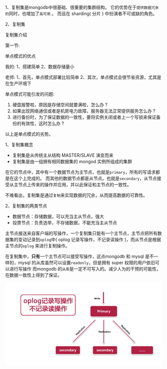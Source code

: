  1、复制集是mongodb中很基础、很重要的集群结构， 它的优势在于`提供数据冗余的`同时，也增加了`高可用` 。
 而且在 sharding( 分片 ) 中扮演者不可或缺的角色。

 2、复制集

 复制集介绍


 第一节:

 单点模式的优点
 
我的:
1、搭建简单
2、数据存储量小

老师:
1、首先，单点模式部署比较简单
2、其次，单点模式会很节省资源，尤其是在生产环境下

单点模式可能引发的问题:

1. 硬盘报警啦，原因是存储空间就要满啦，怎么办 ?
2. 如果出现网络通信或者是机房电力故障，服务器无法正常提供服务怎么办 ? 
3. 进行备份时，为了保证数据的一致性，要将实例关闭或者上一个写锁来保证备份的有效性，这时怎么办 ? 

以上是单点模式的劣势。

1、复制集概念

 + 复制集是从传统主从结构 MASTER/SLAVE  演变而来
 + 复制集是由一组拥有相同数据集的 mongod 实例所组成的集群

 在它的节点中，其中有一个数据节点为主节点，也就是`primary`，所有的写请求都是在这个上完成的。
 而其他的数据节点都是从节点。也就是`secondary`，从节点接受从主节点上传来的操作并应用，并以此保证和主节点的一致性。

 不难看出，复制集是通过`复制`来实现数据的冗余，从而提高数据的可靠性。

2、复制集的两类节点
  + 数据节点：存储数据，可以充当主从节点，强大
  + 投票节点：负责选举，不存储数据，不能充当主从节点 

 主节点接送来自客户端的写操作，一个复制集只能有一个主节点，主节点把所有数据集的变动记录到`oplog`中( oplog 记录写操作，不记录读操作 )，而从节点是根据主节点的`oplog`
 来进行复制操作。

 在复制集中，**只有**一个主节点可以接受写操作，这点mongodb 和 mysql 是不一样的，mysql 的从库虽然可以设置`readonly`，但是拥有 super 权限的用户依旧可以进行写操作
 而mongodb 的`从库`是一定不可写入的。减少人为的干预的可能性，在数据一致性上得到了保证。

![primary-secondary-001](./primary-secondary-001.png)


